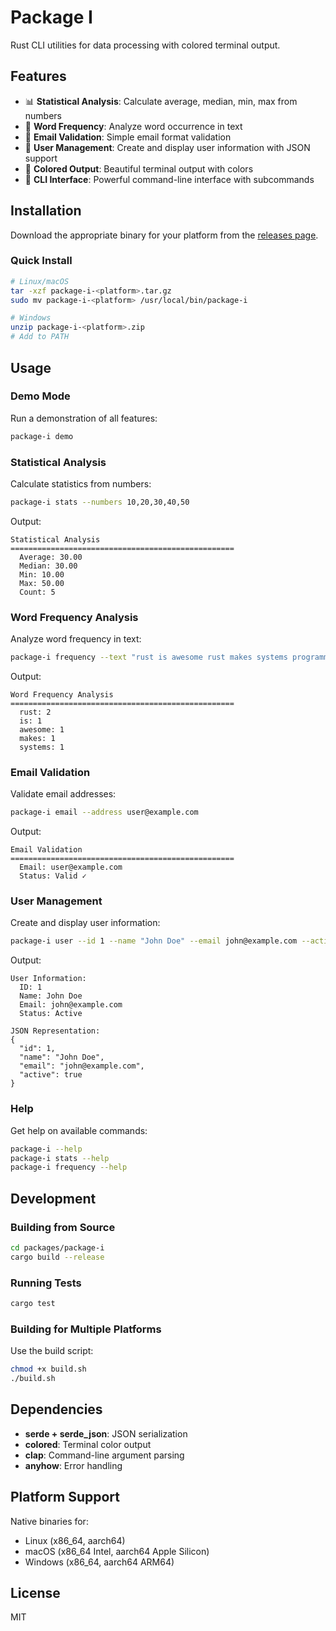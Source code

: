 # Package I

Rust CLI utilities for data processing with colored terminal output.

## Features

- 📊 **Statistical Analysis**: Calculate average, median, min, max from numbers
- 📝 **Word Frequency**: Analyze word occurrence in text
- 📧 **Email Validation**: Simple email format validation
- 👤 **User Management**: Create and display user information with JSON support
- 🎨 **Colored Output**: Beautiful terminal output with colors
- 🚀 **CLI Interface**: Powerful command-line interface with subcommands

## Installation

Download the appropriate binary for your platform from the [releases page](https://github.com/codefuturist/monorepository-example/releases).

### Quick Install

```bash
# Linux/macOS
tar -xzf package-i-<platform>.tar.gz
sudo mv package-i-<platform> /usr/local/bin/package-i

# Windows
unzip package-i-<platform>.zip
# Add to PATH
```

## Usage

### Demo Mode

Run a demonstration of all features:

```bash
package-i demo
```

### Statistical Analysis

Calculate statistics from numbers:

```bash
package-i stats --numbers 10,20,30,40,50
```

Output:

```
Statistical Analysis
==================================================
  Average: 30.00
  Median: 30.00
  Min: 10.00
  Max: 50.00
  Count: 5
```

### Word Frequency Analysis

Analyze word frequency in text:

```bash
package-i frequency --text "rust is awesome rust makes systems programming fun"
```

Output:

```
Word Frequency Analysis
==================================================
  rust: 2
  is: 1
  awesome: 1
  makes: 1
  systems: 1
```

### Email Validation

Validate email addresses:

```bash
package-i email --address user@example.com
```

Output:

```
Email Validation
==================================================
  Email: user@example.com
  Status: Valid ✓
```

### User Management

Create and display user information:

```bash
package-i user --id 1 --name "John Doe" --email john@example.com --active true
```

Output:

```
User Information:
  ID: 1
  Name: John Doe
  Email: john@example.com
  Status: Active

JSON Representation:
{
  "id": 1,
  "name": "John Doe",
  "email": "john@example.com",
  "active": true
}
```

### Help

Get help on available commands:

```bash
package-i --help
package-i stats --help
package-i frequency --help
```

## Development

### Building from Source

```bash
cd packages/package-i
cargo build --release
```

### Running Tests

```bash
cargo test
```

### Building for Multiple Platforms

Use the build script:

```bash
chmod +x build.sh
./build.sh
```

## Dependencies

- **serde + serde_json**: JSON serialization
- **colored**: Terminal color output
- **clap**: Command-line argument parsing
- **anyhow**: Error handling

## Platform Support

Native binaries for:

- Linux (x86_64, aarch64)
- macOS (x86_64 Intel, aarch64 Apple Silicon)
- Windows (x86_64, aarch64 ARM64)

## License

MIT
